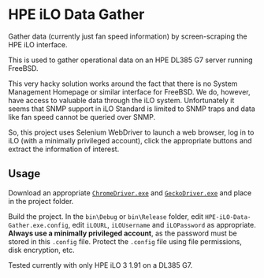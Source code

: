 HPE iLO Data Gather
===================

Gather data (currently just fan speed information) by screen-scraping the HPE iLO interface.

This is used to gather operational data on an HPE DL385 G7 server running FreeBSD.

This very hacky solution works around the fact that there is no System Management Homepage or similar interface
for FreeBSD. We do, however, have access to valuable data through the iLO system. Unfortunately it seems
that SNMP support in iLO Standard is limited to SNMP traps and data like fan speed cannot be queried over SNMP.

So, this project uses Selenium WebDriver to launch a web browser, log in to iLO (with a minimally privileged account), click
the appropriate buttons and extract the information of interest.

## Usage

Download an appropriate [`ChromeDriver.exe`](https://sites.google.com/a/chromium.org/chromedriver/downloads) and [`GeckoDriver.exe`](https://github.com/mozilla/geckodriver/releases) and place in the project folder.

Build the project. In the `bin\Debug` or `bin\Release` folder, edit `HPE-iLO-Data-Gather.exe.config`, edit `iLOURL`,
`iLOUsername` and `iLOPassword` as appropriate. **Always use a minimally privileged account**, as the password must
be stored in this `.config` file. Protect the `.config` file using file permissions, disk encryption, etc.

Tested currently with only HPE iLO 3 1.91 on a DL385 G7.
